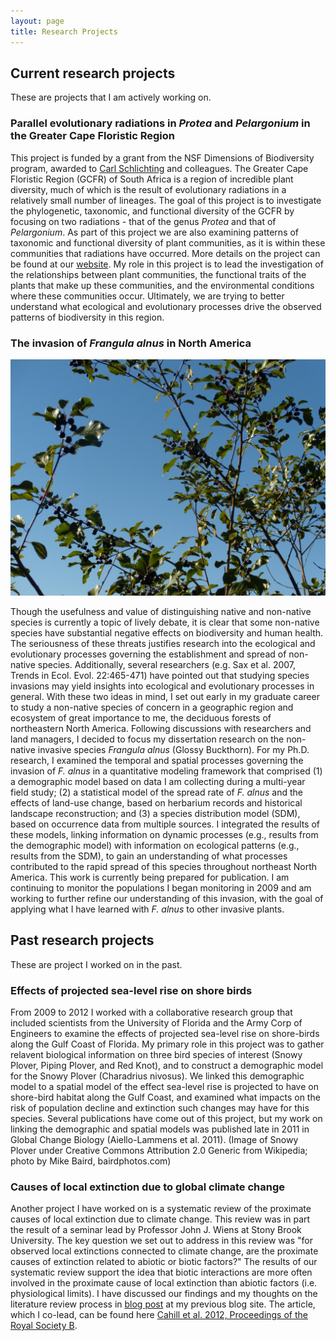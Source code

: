 ```yaml
---
layout: page
title: Research Projects
---
```


## Current research projects

These are projects that I am actively working on. 

### Parallel evolutionary radiations in *Protea* and *Pelargonium* in the Greater Cape Floristic Region

This project is funded by a grant from the NSF Dimensions of Biodiversity program, 
awarded to [Carl Schlichting](http://www.eeb.uconn.edu/people/schlichting/) and 
colleagues. The Greater Cape Floristic Region (GCFR) of South Africa is a region of
incredible plant diversity, much of which is the result of evolutionary radiations in
a relatively small number of lineages. The goal of this project is to investigate the
phylogenetic, taxonomic, and functional diversity of the GCFR by focusing on two 
radiations - that of the genus *Protea* and that of *Pelargonium*. As part of this project
we are also examining patterns of taxonomic and functional diversity of plant communities, 
as it is within these communities that radiations have occurred. More details on the 
project can be found at our [website](http://darwin.eeb.uconn.edu/wiki/index.php/Parallel_Evolutionary_radiations_in_Protea_and_Pelargonium_in_the_Greater_Cape_Floristic_Region). 
My role in this project is to lead the investigation of the relationships between 
plant communities, 
the functional traits of the plants that make up these communities, and the 
environmental conditions where these communities occur. Ultimately, we are trying to 
better understand what ecological and evolutionary processes drive the observed 
patterns of biodiversity in this region.

### The invasion of *Frangula alnus* in North America

![f-alnus](/images/f-alnus.jpg)

Though the usefulness and value of distinguishing native and non-native species is 
currently a topic of lively debate, it is clear that some non-native species have 
substantial negative effects on biodiversity and human health. The seriousness of these 
threats justifies research into the ecological and evolutionary processes governing the 
establishment and spread of non-native species. Additionally, several researchers (e.g. 
Sax et al. 2007, Trends in Ecol. Evol. 22:465-471) have pointed out that studying species 
invasions may yield insights into ecological and evolutionary processes in general. With 
these two ideas in mind, I set out early in my graduate career to study a non-native 
species of concern in a geographic region and ecosystem of great importance to me, the 
deciduous forests of northeastern North America. Following discussions with researchers 
and land managers, I decided to focus my dissertation research on the non-native invasive 
species *Frangula alnus* (Glossy Buckthorn). 
For my Ph.D. research, I examined the temporal and 
spatial processes governing the invasion of *F. alnus* in a quantitative modeling 
framework that comprised (1) a demographic model based on data I am collecting during a 
multi-year field study; (2) a statistical model of the spread rate of *F. alnus* and the 
effects of land-use change, based on herbarium records and historical landscape 
reconstruction; and (3) a species distribution model (SDM), based on occurrence data from 
multiple sources. I integrated the results of these models, linking information on dynamic 
processes (e.g., results from the demographic model) with information on ecological 
patterns (e.g., results from the SDM), to gain an understanding of what processes 
contributed to the rapid spread of this species throughout northeast North America. 
This work 
is currently being prepared for publication. I am continuing to monitor the populations
I began monitoring in 2009 and am working to further refine our understanding of this
invasion, with the goal of applying what I have learned with *F. alnus* to other invasive
plants.

## Past research projects

These are project I worked on in the past.

### Effects of projected sea-level rise on shore birds

From 2009 to 2012 I worked with a collaborative research group that included scientists 
from the University of Florida and the Army Corp of Engineers to examine the effects of 
projected sea-level rise on shore-birds along the Gulf Coast of Florida.  My primary role 
in this project was to gather relavent biological information on three bird species of 
interest (Snowy Plover, Piping Plover, and Red Knot), and to construct a demographic model 
for the Snowy Plover (Charadrius nivosus). We linked this demographic model to a spatial 
model of the effect sea-level rise is projected to have on shore-bird habitat along the 
Gulf Coast, and examined what impacts on the risk of population decline and extinction 
such changes may have for this species.  Several publications have come out of this 
project, but my work on linking the demographic and spatial models was published late in 
2011 in Global Change Biology (Aiello-Lammens et al. 2011). (Image of Snowy Plover under 
Creative Commons Attribution 2.0 Generic from Wikipedia; photo by Mike Baird, 
bairdphotos.com)

### Causes of local extinction due to global climate change

Another project I have worked on is a systematic review of the proximate causes of local extinction due to climate change. This review was in part the result of a seminar lead by Professor John J. Wiens at Stony Brook University. The key question we set out to address in this review was "for observed local extinctions connected to climate change, are the proximate causes of extinction related to abiotic or biotic factors?" The results of our systematic review support the idea that biotic interactions are more often involved in the proximate cause of local extinction than abiotic factors (i.e. physiological limits). I have discussed our findings and my thoughts on the literature review process in 
[blog post](http://ecologistatwork.blogspot.com/2012/12/reviewing-causes-of-extinction-due-to.html)
at my previous blog site. The article, which I co-lead, can be found here 
[Cahill et al. 2012, Proceedings of the Royal Society B](http://rspb.royalsocietypublishing.org/content/early/2012/10/15/rspb.2012.1890).